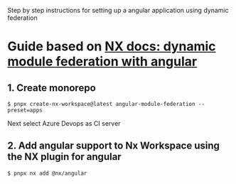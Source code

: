 Step by step instructions for setting up a angular application using dynamic federation

# Guide based on [NX docs: dynamic module federation with angular](https://nx.dev/recipes/angular/dynamic-module-federation-with-angular)

## 1. Create monorepo

```
$ pnpx create-nx-workspace@latest angular-module-federation --preset=apps
```

Next select Azure Devops as CI server

## 2. Add angular support to Nx Workspace using the NX plugin for angular

```
$ pnpx nx add @nx/angular
```
